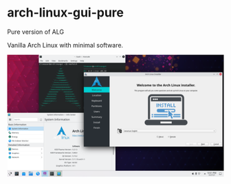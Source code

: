 # arch-linux-gui-pure
Pure version of ALG

Vanilla Arch Linux with minimal software.

<img src="alg-pure-ss.png">
